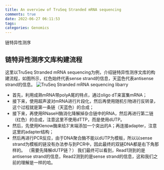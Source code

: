 ```yaml
---
title: An overview of TruSeq Stranded mRNA sequencing
comments: true
date: 2022-06-27 06:11:53
tags:
categories: Genomics
---
```

链特异性测序
<!--more-->

## 链特异性测序文库构建流程
这里以TruSeq Stranded mRNA sequencing为例，介绍链特异性测序文库的构建流程，如图所示，红色始终代表sense strand的信息，天蓝色代表antisense strand的信息。
![TruSeq Stranded mRNA sequencing libarry](http://www.ligene.cn/images/Tru-Seq-library.png)

* 首先，利用成熟mRNA带polyA尾的特点，通过oligo dT来富集mRNA；
* 接下来，使用超声波对mRNA进行片段化，然后再使用随机引物进行反转录，这个过程就是第一条链（天蓝色）的合成；
* 接下来，再使用RNaseH酶消化降解掉杂合链中的RNA，然后再进行第二链（红色）的合成，注意这里不使用dTTP，而是使用dUTP。
* 然后，先使用Klenow酶来给3'末端添加一个突出的A；再连接adapter，注意这里的adapter结构；
* 然后再进行PCR反应，由于DNA聚合酶不能以dUTP为模板，所以以sense strand为模板的链没有办法参与到PCR中，因此最终的双链DNA都是右下角那样的。
（需要先降解dUTP链？）
我们最终可以看到，Read1测到的是antisense strand的信息，Read2测到的是sense strand的信息，这和我们之前的理解是一样的哈。

